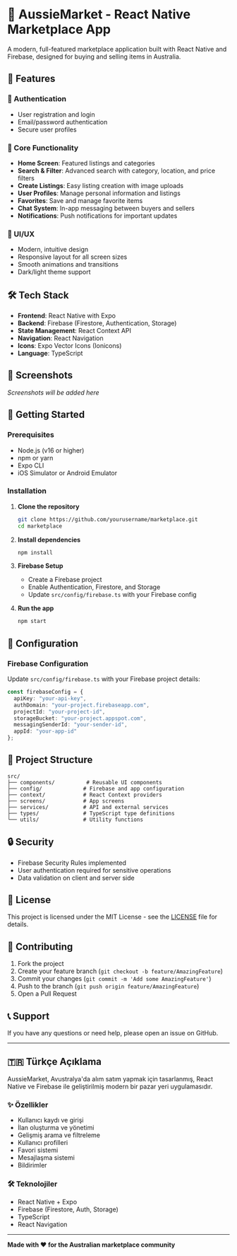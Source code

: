# 🏪 AussieMarket - React Native Marketplace App

A modern, full-featured marketplace application built with React Native and Firebase, designed for buying and selling items in Australia.

## 🌟 Features

### 🔐 Authentication
- User registration and login
- Email/password authentication
- Secure user profiles

### 📱 Core Functionality
- **Home Screen**: Featured listings and categories
- **Search & Filter**: Advanced search with category, location, and price filters
- **Create Listings**: Easy listing creation with image uploads
- **User Profiles**: Manage personal information and listings
- **Favorites**: Save and manage favorite items
- **Chat System**: In-app messaging between buyers and sellers
- **Notifications**: Push notifications for important updates

### 🎨 UI/UX
- Modern, intuitive design
- Responsive layout for all screen sizes
- Smooth animations and transitions
- Dark/light theme support

## 🛠️ Tech Stack

- **Frontend**: React Native with Expo
- **Backend**: Firebase (Firestore, Authentication, Storage)
- **State Management**: React Context API
- **Navigation**: React Navigation
- **Icons**: Expo Vector Icons (Ionicons)
- **Language**: TypeScript

## 📱 Screenshots

*Screenshots will be added here*

## 🚀 Getting Started

### Prerequisites
- Node.js (v16 or higher)
- npm or yarn
- Expo CLI
- iOS Simulator or Android Emulator

### Installation

1. **Clone the repository**
   ```bash
   git clone https://github.com/yourusername/marketplace.git
   cd marketplace
   ```

2. **Install dependencies**
   ```bash
   npm install
   ```

3. **Firebase Setup**
   - Create a Firebase project
   - Enable Authentication, Firestore, and Storage
   - Update `src/config/firebase.ts` with your Firebase config

4. **Run the app**
   ```bash
   npm start
   ```

## 🔧 Configuration

### Firebase Configuration
Update `src/config/firebase.ts` with your Firebase project details:

```typescript
const firebaseConfig = {
  apiKey: "your-api-key",
  authDomain: "your-project.firebaseapp.com",
  projectId: "your-project-id",
  storageBucket: "your-project.appspot.com",
  messagingSenderId: "your-sender-id",
  appId: "your-app-id"
};
```

## 📁 Project Structure

```
src/
├── components/          # Reusable UI components
├── config/             # Firebase and app configuration
├── context/            # React Context providers
├── screens/            # App screens
├── services/           # API and external services
├── types/              # TypeScript type definitions
└── utils/              # Utility functions
```

## 🔒 Security

- Firebase Security Rules implemented
- User authentication required for sensitive operations
- Data validation on client and server side

## 📄 License

This project is licensed under the MIT License - see the [LICENSE](LICENSE) file for details.

## 🤝 Contributing

1. Fork the project
2. Create your feature branch (`git checkout -b feature/AmazingFeature`)
3. Commit your changes (`git commit -m 'Add some AmazingFeature'`)
4. Push to the branch (`git push origin feature/AmazingFeature`)
5. Open a Pull Request

## 📞 Support

If you have any questions or need help, please open an issue on GitHub.

---

## 🇹🇷 Türkçe Açıklama

AussieMarket, Avustralya'da alım satım yapmak için tasarlanmış, React Native ve Firebase ile geliştirilmiş modern bir pazar yeri uygulamasıdır.

### ✨ Özellikler
- Kullanıcı kaydı ve girişi
- İlan oluşturma ve yönetimi
- Gelişmiş arama ve filtreleme
- Kullanıcı profilleri
- Favori sistemi
- Mesajlaşma sistemi
- Bildirimler

### 🛠️ Teknolojiler
- React Native + Expo
- Firebase (Firestore, Auth, Storage)
- TypeScript
- React Navigation

---

**Made with ❤️ for the Australian marketplace community**
